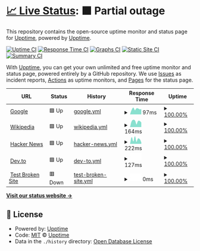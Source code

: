 # [📈 Live Status](https://upptime.github.io/upptime): <!--live status--> **🟧 Partial outage**

This repository contains the open-source uptime monitor and status page for [Upptime](https://upptime.js.org), powered by [Upptime](https://github.com/upptime/upptime).

[![Uptime CI](https://github.com/upptime/upptime/workflows/Uptime%20CI/badge.svg)](https://github.com/upptime/upptime/actions?query=workflow%3A%22Uptime+CI%22)
[![Response Time CI](https://github.com/upptime/upptime/workflows/Response%20Time%20CI/badge.svg)](https://github.com/upptime/upptime/actions?query=workflow%3A%22Response+Time+CI%22)
[![Graphs CI](https://github.com/upptime/upptime/workflows/Graphs%20CI/badge.svg)](https://github.com/upptime/upptime/actions?query=workflow%3A%22Graphs+CI%22)
[![Static Site CI](https://github.com/upptime/upptime/workflows/Static%20Site%20CI/badge.svg)](https://github.com/upptime/upptime/actions?query=workflow%3A%22Static+Site+CI%22)
[![Summary CI](https://github.com/upptime/upptime/workflows/Summary%20CI/badge.svg)](https://github.com/upptime/upptime/actions?query=workflow%3A%22Summary+CI%22)

With [Upptime](https://upptime.js.org), you can get your own unlimited and free uptime monitor and status page, powered entirely by a GitHub repository. We use [Issues](https://github.com/upptime/upptime/issues) as incident reports, [Actions](https://github.com/upptime/upptime/actions) as uptime monitors, and [Pages](https://upptime.github.io/upptime) for the status page.

<!--start: status pages-->
<!-- This summary is generated by Upptime (https://github.com/upptime/upptime) -->
<!-- Do not edit this manually, your changes will be overwritten -->
<!-- prettier-ignore -->
| URL | Status | History | Response Time | Uptime |
| --- | ------ | ------- | ------------- | ------ |
| <img alt="" src="https://icons.duckduckgo.com/ip3/www.google.com.ico" height="13"> [Google](https://www.google.com) | 🟩 Up | [google.yml](https://github.com/doasmike/check_upptime/commits/HEAD/history/google.yml) | <details><summary><img alt="Response time graph" src="./graphs/google/response-time-week.png" height="20"> 97ms</summary><br><a href="https://upptime.github.io/upptime/history/google"><img alt="Response time 102" src="https://img.shields.io/endpoint?url=https%3A%2F%2Fraw.githubusercontent.com%2Fdoasmike%2Fcheck_upptime%2FHEAD%2Fapi%2Fgoogle%2Fresponse-time.json"></a><br><a href="https://upptime.github.io/upptime/history/google"><img alt="24-hour response time 71" src="https://img.shields.io/endpoint?url=https%3A%2F%2Fraw.githubusercontent.com%2Fdoasmike%2Fcheck_upptime%2FHEAD%2Fapi%2Fgoogle%2Fresponse-time-day.json"></a><br><a href="https://upptime.github.io/upptime/history/google"><img alt="7-day response time 97" src="https://img.shields.io/endpoint?url=https%3A%2F%2Fraw.githubusercontent.com%2Fdoasmike%2Fcheck_upptime%2FHEAD%2Fapi%2Fgoogle%2Fresponse-time-week.json"></a><br><a href="https://upptime.github.io/upptime/history/google"><img alt="30-day response time 92" src="https://img.shields.io/endpoint?url=https%3A%2F%2Fraw.githubusercontent.com%2Fdoasmike%2Fcheck_upptime%2FHEAD%2Fapi%2Fgoogle%2Fresponse-time-month.json"></a><br><a href="https://upptime.github.io/upptime/history/google"><img alt="1-year response time 96" src="https://img.shields.io/endpoint?url=https%3A%2F%2Fraw.githubusercontent.com%2Fdoasmike%2Fcheck_upptime%2FHEAD%2Fapi%2Fgoogle%2Fresponse-time-year.json"></a></details> | <details><summary><a href="https://upptime.github.io/upptime/history/google">100.00%</a></summary><a href="https://upptime.github.io/upptime/history/google"><img alt="All-time uptime 100.00%" src="https://img.shields.io/endpoint?url=https%3A%2F%2Fraw.githubusercontent.com%2Fdoasmike%2Fcheck_upptime%2FHEAD%2Fapi%2Fgoogle%2Fuptime.json"></a><br><a href="https://upptime.github.io/upptime/history/google"><img alt="24-hour uptime 100.00%" src="https://img.shields.io/endpoint?url=https%3A%2F%2Fraw.githubusercontent.com%2Fdoasmike%2Fcheck_upptime%2FHEAD%2Fapi%2Fgoogle%2Fuptime-day.json"></a><br><a href="https://upptime.github.io/upptime/history/google"><img alt="7-day uptime 100.00%" src="https://img.shields.io/endpoint?url=https%3A%2F%2Fraw.githubusercontent.com%2Fdoasmike%2Fcheck_upptime%2FHEAD%2Fapi%2Fgoogle%2Fuptime-week.json"></a><br><a href="https://upptime.github.io/upptime/history/google"><img alt="30-day uptime 100.00%" src="https://img.shields.io/endpoint?url=https%3A%2F%2Fraw.githubusercontent.com%2Fdoasmike%2Fcheck_upptime%2FHEAD%2Fapi%2Fgoogle%2Fuptime-month.json"></a><br><a href="https://upptime.github.io/upptime/history/google"><img alt="1-year uptime 100.00%" src="https://img.shields.io/endpoint?url=https%3A%2F%2Fraw.githubusercontent.com%2Fdoasmike%2Fcheck_upptime%2FHEAD%2Fapi%2Fgoogle%2Fuptime-year.json"></a></details>
| <img alt="" src="https://icons.duckduckgo.com/ip3/en.wikipedia.org.ico" height="13"> [Wikipedia](https://en.wikipedia.org) | 🟩 Up | [wikipedia.yml](https://github.com/doasmike/check_upptime/commits/HEAD/history/wikipedia.yml) | <details><summary><img alt="Response time graph" src="./graphs/wikipedia/response-time-week.png" height="20"> 164ms</summary><br><a href="https://upptime.github.io/upptime/history/wikipedia"><img alt="Response time 231" src="https://img.shields.io/endpoint?url=https%3A%2F%2Fraw.githubusercontent.com%2Fdoasmike%2Fcheck_upptime%2FHEAD%2Fapi%2Fwikipedia%2Fresponse-time.json"></a><br><a href="https://upptime.github.io/upptime/history/wikipedia"><img alt="24-hour response time 241" src="https://img.shields.io/endpoint?url=https%3A%2F%2Fraw.githubusercontent.com%2Fdoasmike%2Fcheck_upptime%2FHEAD%2Fapi%2Fwikipedia%2Fresponse-time-day.json"></a><br><a href="https://upptime.github.io/upptime/history/wikipedia"><img alt="7-day response time 164" src="https://img.shields.io/endpoint?url=https%3A%2F%2Fraw.githubusercontent.com%2Fdoasmike%2Fcheck_upptime%2FHEAD%2Fapi%2Fwikipedia%2Fresponse-time-week.json"></a><br><a href="https://upptime.github.io/upptime/history/wikipedia"><img alt="30-day response time 156" src="https://img.shields.io/endpoint?url=https%3A%2F%2Fraw.githubusercontent.com%2Fdoasmike%2Fcheck_upptime%2FHEAD%2Fapi%2Fwikipedia%2Fresponse-time-month.json"></a><br><a href="https://upptime.github.io/upptime/history/wikipedia"><img alt="1-year response time 222" src="https://img.shields.io/endpoint?url=https%3A%2F%2Fraw.githubusercontent.com%2Fdoasmike%2Fcheck_upptime%2FHEAD%2Fapi%2Fwikipedia%2Fresponse-time-year.json"></a></details> | <details><summary><a href="https://upptime.github.io/upptime/history/wikipedia">100.00%</a></summary><a href="https://upptime.github.io/upptime/history/wikipedia"><img alt="All-time uptime 100.00%" src="https://img.shields.io/endpoint?url=https%3A%2F%2Fraw.githubusercontent.com%2Fdoasmike%2Fcheck_upptime%2FHEAD%2Fapi%2Fwikipedia%2Fuptime.json"></a><br><a href="https://upptime.github.io/upptime/history/wikipedia"><img alt="24-hour uptime 100.00%" src="https://img.shields.io/endpoint?url=https%3A%2F%2Fraw.githubusercontent.com%2Fdoasmike%2Fcheck_upptime%2FHEAD%2Fapi%2Fwikipedia%2Fuptime-day.json"></a><br><a href="https://upptime.github.io/upptime/history/wikipedia"><img alt="7-day uptime 100.00%" src="https://img.shields.io/endpoint?url=https%3A%2F%2Fraw.githubusercontent.com%2Fdoasmike%2Fcheck_upptime%2FHEAD%2Fapi%2Fwikipedia%2Fuptime-week.json"></a><br><a href="https://upptime.github.io/upptime/history/wikipedia"><img alt="30-day uptime 99.93%" src="https://img.shields.io/endpoint?url=https%3A%2F%2Fraw.githubusercontent.com%2Fdoasmike%2Fcheck_upptime%2FHEAD%2Fapi%2Fwikipedia%2Fuptime-month.json"></a><br><a href="https://upptime.github.io/upptime/history/wikipedia"><img alt="1-year uptime 99.99%" src="https://img.shields.io/endpoint?url=https%3A%2F%2Fraw.githubusercontent.com%2Fdoasmike%2Fcheck_upptime%2FHEAD%2Fapi%2Fwikipedia%2Fuptime-year.json"></a></details>
| <img alt="" src="https://icons.duckduckgo.com/ip3/news.ycombinator.com.ico" height="13"> [Hacker News](https://news.ycombinator.com) | 🟩 Up | [hacker-news.yml](https://github.com/doasmike/check_upptime/commits/HEAD/history/hacker-news.yml) | <details><summary><img alt="Response time graph" src="./graphs/hacker-news/response-time-week.png" height="20"> 222ms</summary><br><a href="https://upptime.github.io/upptime/history/hacker-news"><img alt="Response time 289" src="https://img.shields.io/endpoint?url=https%3A%2F%2Fraw.githubusercontent.com%2Fdoasmike%2Fcheck_upptime%2FHEAD%2Fapi%2Fhacker-news%2Fresponse-time.json"></a><br><a href="https://upptime.github.io/upptime/history/hacker-news"><img alt="24-hour response time 365" src="https://img.shields.io/endpoint?url=https%3A%2F%2Fraw.githubusercontent.com%2Fdoasmike%2Fcheck_upptime%2FHEAD%2Fapi%2Fhacker-news%2Fresponse-time-day.json"></a><br><a href="https://upptime.github.io/upptime/history/hacker-news"><img alt="7-day response time 222" src="https://img.shields.io/endpoint?url=https%3A%2F%2Fraw.githubusercontent.com%2Fdoasmike%2Fcheck_upptime%2FHEAD%2Fapi%2Fhacker-news%2Fresponse-time-week.json"></a><br><a href="https://upptime.github.io/upptime/history/hacker-news"><img alt="30-day response time 239" src="https://img.shields.io/endpoint?url=https%3A%2F%2Fraw.githubusercontent.com%2Fdoasmike%2Fcheck_upptime%2FHEAD%2Fapi%2Fhacker-news%2Fresponse-time-month.json"></a><br><a href="https://upptime.github.io/upptime/history/hacker-news"><img alt="1-year response time 275" src="https://img.shields.io/endpoint?url=https%3A%2F%2Fraw.githubusercontent.com%2Fdoasmike%2Fcheck_upptime%2FHEAD%2Fapi%2Fhacker-news%2Fresponse-time-year.json"></a></details> | <details><summary><a href="https://upptime.github.io/upptime/history/hacker-news">100.00%</a></summary><a href="https://upptime.github.io/upptime/history/hacker-news"><img alt="All-time uptime 99.96%" src="https://img.shields.io/endpoint?url=https%3A%2F%2Fraw.githubusercontent.com%2Fdoasmike%2Fcheck_upptime%2FHEAD%2Fapi%2Fhacker-news%2Fuptime.json"></a><br><a href="https://upptime.github.io/upptime/history/hacker-news"><img alt="24-hour uptime 100.00%" src="https://img.shields.io/endpoint?url=https%3A%2F%2Fraw.githubusercontent.com%2Fdoasmike%2Fcheck_upptime%2FHEAD%2Fapi%2Fhacker-news%2Fuptime-day.json"></a><br><a href="https://upptime.github.io/upptime/history/hacker-news"><img alt="7-day uptime 100.00%" src="https://img.shields.io/endpoint?url=https%3A%2F%2Fraw.githubusercontent.com%2Fdoasmike%2Fcheck_upptime%2FHEAD%2Fapi%2Fhacker-news%2Fuptime-week.json"></a><br><a href="https://upptime.github.io/upptime/history/hacker-news"><img alt="30-day uptime 100.00%" src="https://img.shields.io/endpoint?url=https%3A%2F%2Fraw.githubusercontent.com%2Fdoasmike%2Fcheck_upptime%2FHEAD%2Fapi%2Fhacker-news%2Fuptime-month.json"></a><br><a href="https://upptime.github.io/upptime/history/hacker-news"><img alt="1-year uptime 99.90%" src="https://img.shields.io/endpoint?url=https%3A%2F%2Fraw.githubusercontent.com%2Fdoasmike%2Fcheck_upptime%2FHEAD%2Fapi%2Fhacker-news%2Fuptime-year.json"></a></details>
| <img alt="" src="https://icons.duckduckgo.com/ip3/dev.to.ico" height="13"> [Dev.to](https://dev.to/) | 🟩 Up | [dev-to.yml](https://github.com/doasmike/check_upptime/commits/HEAD/history/dev-to.yml) | <details><summary><img alt="Response time graph" src="./graphs/dev-to/response-time-week.png" height="20"> 127ms</summary><br><a href="https://upptime.github.io/upptime/history/dev-to"><img alt="Response time 178" src="https://img.shields.io/endpoint?url=https%3A%2F%2Fraw.githubusercontent.com%2Fdoasmike%2Fcheck_upptime%2FHEAD%2Fapi%2Fdev-to%2Fresponse-time.json"></a><br><a href="https://upptime.github.io/upptime/history/dev-to"><img alt="24-hour response time 208" src="https://img.shields.io/endpoint?url=https%3A%2F%2Fraw.githubusercontent.com%2Fdoasmike%2Fcheck_upptime%2FHEAD%2Fapi%2Fdev-to%2Fresponse-time-day.json"></a><br><a href="https://upptime.github.io/upptime/history/dev-to"><img alt="7-day response time 127" src="https://img.shields.io/endpoint?url=https%3A%2F%2Fraw.githubusercontent.com%2Fdoasmike%2Fcheck_upptime%2FHEAD%2Fapi%2Fdev-to%2Fresponse-time-week.json"></a><br><a href="https://upptime.github.io/upptime/history/dev-to"><img alt="30-day response time 156" src="https://img.shields.io/endpoint?url=https%3A%2F%2Fraw.githubusercontent.com%2Fdoasmike%2Fcheck_upptime%2FHEAD%2Fapi%2Fdev-to%2Fresponse-time-month.json"></a><br><a href="https://upptime.github.io/upptime/history/dev-to"><img alt="1-year response time 184" src="https://img.shields.io/endpoint?url=https%3A%2F%2Fraw.githubusercontent.com%2Fdoasmike%2Fcheck_upptime%2FHEAD%2Fapi%2Fdev-to%2Fresponse-time-year.json"></a></details> | <details><summary><a href="https://upptime.github.io/upptime/history/dev-to">100.00%</a></summary><a href="https://upptime.github.io/upptime/history/dev-to"><img alt="All-time uptime 99.93%" src="https://img.shields.io/endpoint?url=https%3A%2F%2Fraw.githubusercontent.com%2Fdoasmike%2Fcheck_upptime%2FHEAD%2Fapi%2Fdev-to%2Fuptime.json"></a><br><a href="https://upptime.github.io/upptime/history/dev-to"><img alt="24-hour uptime 100.00%" src="https://img.shields.io/endpoint?url=https%3A%2F%2Fraw.githubusercontent.com%2Fdoasmike%2Fcheck_upptime%2FHEAD%2Fapi%2Fdev-to%2Fuptime-day.json"></a><br><a href="https://upptime.github.io/upptime/history/dev-to"><img alt="7-day uptime 100.00%" src="https://img.shields.io/endpoint?url=https%3A%2F%2Fraw.githubusercontent.com%2Fdoasmike%2Fcheck_upptime%2FHEAD%2Fapi%2Fdev-to%2Fuptime-week.json"></a><br><a href="https://upptime.github.io/upptime/history/dev-to"><img alt="30-day uptime 100.00%" src="https://img.shields.io/endpoint?url=https%3A%2F%2Fraw.githubusercontent.com%2Fdoasmike%2Fcheck_upptime%2FHEAD%2Fapi%2Fdev-to%2Fuptime-month.json"></a><br><a href="https://upptime.github.io/upptime/history/dev-to"><img alt="1-year uptime 99.91%" src="https://img.shields.io/endpoint?url=https%3A%2F%2Fraw.githubusercontent.com%2Fdoasmike%2Fcheck_upptime%2FHEAD%2Fapi%2Fdev-to%2Fuptime-year.json"></a></details>
| <img alt="" src="https://icons.duckduckgo.com/ip3/thissitedoesnotexist.koj.co.ico" height="13"> [Test Broken Site](https://thissitedoesnotexist.koj.co) | 🟥 Down | [test-broken-site.yml](https://github.com/doasmike/check_upptime/commits/HEAD/history/test-broken-site.yml) | <details><summary><img alt="Response time graph" src="./graphs/test-broken-site/response-time-week.png" height="20"> 0ms</summary><br><a href="https://upptime.github.io/upptime/history/test-broken-site"><img alt="Response time 0" src="https://img.shields.io/endpoint?url=https%3A%2F%2Fraw.githubusercontent.com%2Fdoasmike%2Fcheck_upptime%2FHEAD%2Fapi%2Ftest-broken-site%2Fresponse-time.json"></a><br><a href="https://upptime.github.io/upptime/history/test-broken-site"><img alt="24-hour response time 0" src="https://img.shields.io/endpoint?url=https%3A%2F%2Fraw.githubusercontent.com%2Fdoasmike%2Fcheck_upptime%2FHEAD%2Fapi%2Ftest-broken-site%2Fresponse-time-day.json"></a><br><a href="https://upptime.github.io/upptime/history/test-broken-site"><img alt="7-day response time 0" src="https://img.shields.io/endpoint?url=https%3A%2F%2Fraw.githubusercontent.com%2Fdoasmike%2Fcheck_upptime%2FHEAD%2Fapi%2Ftest-broken-site%2Fresponse-time-week.json"></a><br><a href="https://upptime.github.io/upptime/history/test-broken-site"><img alt="30-day response time 0" src="https://img.shields.io/endpoint?url=https%3A%2F%2Fraw.githubusercontent.com%2Fdoasmike%2Fcheck_upptime%2FHEAD%2Fapi%2Ftest-broken-site%2Fresponse-time-month.json"></a><br><a href="https://upptime.github.io/upptime/history/test-broken-site"><img alt="1-year response time 0" src="https://img.shields.io/endpoint?url=https%3A%2F%2Fraw.githubusercontent.com%2Fdoasmike%2Fcheck_upptime%2FHEAD%2Fapi%2Ftest-broken-site%2Fresponse-time-year.json"></a></details> | <details><summary><a href="https://upptime.github.io/upptime/history/test-broken-site">100.00%</a></summary><a href="https://upptime.github.io/upptime/history/test-broken-site"><img alt="All-time uptime 100.00%" src="https://img.shields.io/endpoint?url=https%3A%2F%2Fraw.githubusercontent.com%2Fdoasmike%2Fcheck_upptime%2FHEAD%2Fapi%2Ftest-broken-site%2Fuptime.json"></a><br><a href="https://upptime.github.io/upptime/history/test-broken-site"><img alt="24-hour uptime 100.00%" src="https://img.shields.io/endpoint?url=https%3A%2F%2Fraw.githubusercontent.com%2Fdoasmike%2Fcheck_upptime%2FHEAD%2Fapi%2Ftest-broken-site%2Fuptime-day.json"></a><br><a href="https://upptime.github.io/upptime/history/test-broken-site"><img alt="7-day uptime 100.00%" src="https://img.shields.io/endpoint?url=https%3A%2F%2Fraw.githubusercontent.com%2Fdoasmike%2Fcheck_upptime%2FHEAD%2Fapi%2Ftest-broken-site%2Fuptime-week.json"></a><br><a href="https://upptime.github.io/upptime/history/test-broken-site"><img alt="30-day uptime 100.00%" src="https://img.shields.io/endpoint?url=https%3A%2F%2Fraw.githubusercontent.com%2Fdoasmike%2Fcheck_upptime%2FHEAD%2Fapi%2Ftest-broken-site%2Fuptime-month.json"></a><br><a href="https://upptime.github.io/upptime/history/test-broken-site"><img alt="1-year uptime 100.00%" src="https://img.shields.io/endpoint?url=https%3A%2F%2Fraw.githubusercontent.com%2Fdoasmike%2Fcheck_upptime%2FHEAD%2Fapi%2Ftest-broken-site%2Fuptime-year.json"></a></details>

<!--end: status pages-->

[**Visit our status website →**](https://upptime.github.io/upptime)

## 📄 License

- Powered by: [Upptime](https://github.com/upptime/upptime)
- Code: [MIT](./LICENSE) © [Upptime](https://upptime.js.org)
- Data in the `./history` directory: [Open Database License](https://opendatacommons.org/licenses/odbl/1-0/)
